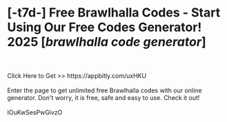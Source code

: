 # [-t7d-] Free Brawlhalla Codes - Start Using Our Free Codes Generator! 2025 [*brawlhalla code generator*]
<br>
<br>Click Here to Get >> https://appbitly.com/uxHKU

<br>
<br>Enter the page to get unlimited free Brawlhalla codes with our online generator. Don't worry, it is free, safe and easy to use. Check it out!
<br>
<br>IOuKwSesPwGivzO

